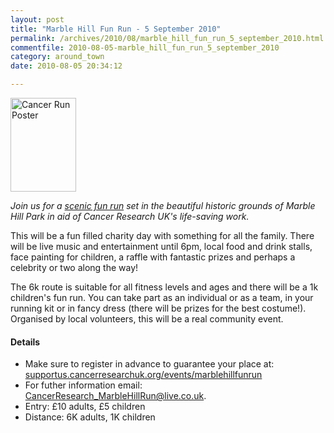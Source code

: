 ```yaml
---
layout: post
title: "Marble Hill Fun Run - 5 September 2010"
permalink: /archives/2010/08/marble_hill_fun_run_5_september_2010.html
commentfile: 2010-08-05-marble_hill_fun_run_5_september_2010
category: around_town
date: 2010-08-05 20:34:12

---
```


<a href="/assets/images/2010/cancer_marble_hill_run.jpg" title="See larger version of - Cancer Run Poster"><img src="/assets/images/2010/cancer_marble_hill_run_thumb.jpg" width="105" height="150" alt="Cancer Run Poster" class="photo right" /></a>

*Join us for a [scenic fun run](https://stmargarets.london/event/event/200705142491) set in the beautiful historic grounds of Marble Hill Park in aid of Cancer Research UK's life-saving work.*

This will be a fun filled charity day with something for all the family. There will be live music and entertainment until 6pm, local food and drink stalls, face painting for children, a raffle with fantastic prizes and perhaps a celebrity or two along the way!

The 6k route is suitable for all fitness levels and ages and there will be a 1k children's fun run. You can take part as an individual or as a team, in your running kit or in fancy dress (there will be prizes for the best costume!). Organised by local volunteers, this will be a real community event.

#### Details

-   Make sure to register in advance to guarantee your place at: [supportus.cancerresearchuk.org/events/marblehillfunrun](http://supportus.cancerresearchuk.org/events/marblehillfunrun)
-   For futher information email: <CancerResearch_MarbleHillRun@live.co.uk>.
-   Entry: £10 adults, £5 children
-   Distance: 6K adults, 1K children
